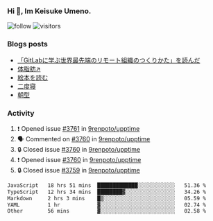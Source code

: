 ### Hi 👋, Im Keisuke Umeno.

<!--
**9renpoto/9renpoto** is a ✨ _special_ ✨ repository because its `README.md` (this file) appears on your GitHub profile.

Here are some ideas to get you started:

- 🔭 I’m currently working on ...
- 🌱 I’m currently learning ...
- 👯 I’m looking to collaborate on ...
- 🤔 I’m looking for help with ...
- 💬 Ask me about ...
- 📫 How to reach me: ...
- 😄 Pronouns: ...
- ⚡ Fun fact: ...
-->

![follow](https://img.shields.io/github/followers/9renpoto?label=Follow&style=social)
![visitors](https://komarev.com/ghpvc/?username=9renpoto&label=Profile%20views&color=0e75b6&style=flat)

### Blogs posts

<!-- BLOG-POST-LIST:START -->
- [「GitLabに学ぶ世界最先端のリモート組織のつくりかた」を読んだ](https://9renpoto.win/entry/2024/09/10/remote_organization)
- [体脂肪↗](https://9renpoto.win/entry/2024/08/12/gaining_fat)
- [絵本を読む](https://9renpoto.win/entry/2024/07/26/picture_book)
- [二度寝](https://9renpoto.win/entry/2024/07/18/going_back_to_sleep)
- [朝型](https://9renpoto.win/entry/2024/05/29/im-an-early)
<!-- BLOG-POST-LIST:END -->

### Activity

<!--START_SECTION:activity-->
1. ❗ Opened issue [#3761](https://github.com/9renpoto/upptime/issues/3761) in [9renpoto/upptime](https://github.com/9renpoto/upptime)
2. 🗣 Commented on [#3760](https://github.com/9renpoto/upptime/issues/3760#issuecomment-2424517508) in [9renpoto/upptime](https://github.com/9renpoto/upptime)
3. 🔒 Closed issue [#3760](https://github.com/9renpoto/upptime/issues/3760) in [9renpoto/upptime](https://github.com/9renpoto/upptime)
4. ❗ Opened issue [#3760](https://github.com/9renpoto/upptime/issues/3760) in [9renpoto/upptime](https://github.com/9renpoto/upptime)
5. 🔒 Closed issue [#3759](https://github.com/9renpoto/upptime/issues/3759) in [9renpoto/upptime](https://github.com/9renpoto/upptime)
<!--END_SECTION:activity-->

<!--START_SECTION:waka-->

```txt
JavaScript   18 hrs 51 mins  █████████████░░░░░░░░░░░░   51.36 %
TypeScript   12 hrs 34 mins  ████████▓░░░░░░░░░░░░░░░░   34.26 %
Markdown     2 hrs 3 mins    █▒░░░░░░░░░░░░░░░░░░░░░░░   05.59 %
YAML         1 hr            ▓░░░░░░░░░░░░░░░░░░░░░░░░   02.74 %
Other        56 mins         ▓░░░░░░░░░░░░░░░░░░░░░░░░   02.58 %
```

<!--END_SECTION:waka-->
